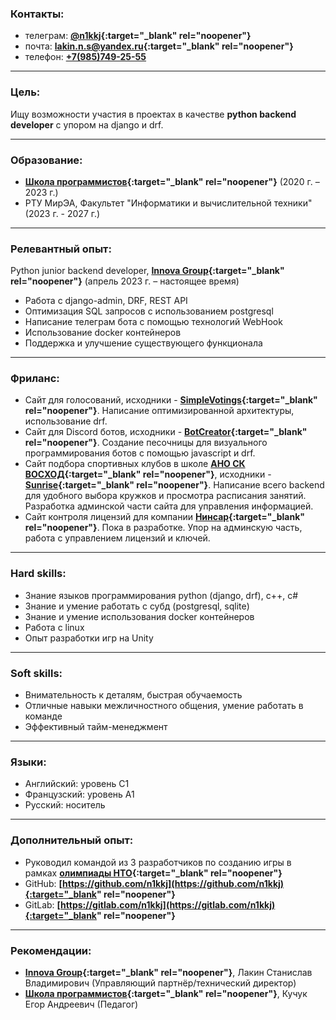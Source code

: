 ### Контакты:

- телеграм: **[@n1kkj](https://t.me/n1kkj){:target="_blank" rel="noopener"}**
- почта: **[lakin.n.s@yandex.ru](mailto:lakin.n.s@yandex.ru){:target="_blank" rel="noopener"}**
- телефон: **[+7(985)749-25-55](tel:+7-985-749-25-55)**
  <div class="mob"><ul><li><a href="vcard.vcf">сохранить контакт</a></li></ul></div>

---
### Цель:

Ищу возможности участия в проектах в качестве **python backend developer** с упором на django и drf.

---
### Образование:
- **[Школа программистов](https://informatics.ru/branches/prospektmira/?utm_medium=maps&utm_source=yamaps&ysclid=lqqk4zzk0897294546){:target="_blank" rel="noopener"}**
 (2020 г. – 2023 г.)
- РТУ МирЭА, Факультет "Информатики и вычислительной техники" (2023 г. - 2027 г.)

---
### Релевантный опыт:

Python junior backend developer, **[Innova Group](https://innovacompanies.com/){:target="_blank" rel="noopener"}** (апрель 2023 г. – настоящее время)
- Работа с django-admin, DRF, REST API
- Оптимизация SQL запросов с использованием postgresql
- Написание телеграм бота с помощью технологий WebHook
- Использование docker контейнеров
- Поддержка и улучшение существующего функционала

---
### Фриланс:

- Сайт для голосований, исходники - **[SimpleVotings](https://gitlab.com/n1kkj/simple_votings){:target="_blank" rel="noopener"}**. Написание оптимизированной архитектуры, использование drf.
- Сайт для Discord ботов, исходники - **[BotCreator](https://gitlab.com/n1kkj/botcreator){:target="_blank" rel="noopener"}**. Создание песочницы для визуального программирования ботов с помощью javascript и drf.
- Сайт подбора спортивных клубов в школе **[АНО СК ВОСХОД](https://vk.com/sunrise.russia){:target="_blank" rel="noopener"}**, исходники - **[Sunrise](https://github.com/JaydenPears/sunrise){:target="_blank" rel="noopener"}**. Написание всего backend для удобного выбора кружков и просмотра расписания занятий. Разработка админской части сайта для управления информацией. 
- Сайт контроля лицензий для компании **[Нинсар](https://ninsar.pro/){:target="_blank" rel="noopener"}**. Пока в разработке. Упор на админскую часть, работа с управлением лицензий и ключей.

---
### Hard skills:

- Знание языков программирования python (django, drf), c++, c#
- Знание и умение работать с субд (postgresql, sqlite)
- Знание и умение использования docker контейнеров
- Работа с linux
- Опыт разработки игр на Unity

---
### Soft skills:

- Внимательность к деталям, быстрая обучаемость
- Отличные навыки межличностного общения, умение работать в команде
- Эффективный тайм-менеджмент

---
### Языки:
- Английский: уровень C1
- Французский: уровень A1
- Русский: носитель

---
### Дополнительный опыт:

- Руководил командой из 3 разработчиков по созданию игры в рамках **[олимпиады НТО](https://ntcontest.ru/tracks/nto-school/proekt-sozdaniya-virtualnykh-mirov/razrabotka-komputernih-igr/){:target="_blank" rel="noopener"}**
- GitHub: **[https://github.com/n1kkj](https://github.com/n1kkj){:target="_blank" rel="noopener"}**
- GitLab: **[https://gitlab.com/n1kkj](https://gitlab.com/n1kkj){:target="_blank" rel="noopener"}**

---
### Рекомендации:
- **[Innova Group](https://innovacompanies.com/){:target="_blank" rel="noopener"}**, Лакин Станислав Владимирович (Управляющий партнёр/технический директор)
- **[Школа программистов](https://informatics.ru/branches/prospektmira/?utm_medium=maps&utm_source=yamaps&ysclid=lqqk4zzk0897294546){:target="_blank" rel="noopener"}**, Кучук Егор Андреевич (Педагог)
<style>
@media only screen and (max-width: 480px) {
  .pc{
    display: none;
  }
}

@media only screen and (min-width: 480px) {
  .mob{
    display: none;
    font-weight: bold;
  }
}
  
.inner{
    max-width: 800px;
}
</style>
